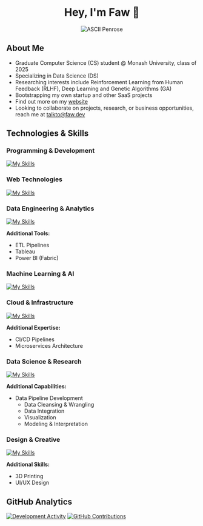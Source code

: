 <div align="center">

# Hey, I'm Faw 👋

![ASCII Penrose](https://github.com/user-attachments/assets/81243a0a-3409-47e8-978b-a2106d3aaade)

</div>

## About Me

* Graduate Computer Science (CS) student @ Monash University, class of 2025
* Specializing in Data Science (DS)
* Researching interests include Reinforcement Learning from Human Feedback (RLHF), Deep Learning and Genetic Algorithms (GA)
* Bootstrapping my own startup and other SaaS projects
* Find out more on my [website](https://faw.dev)
* Looking to collaborate on projects, research, or business opportunities, reach me at [talkto@faw.dev](mailto:talkto@faw.dev)

## Technologies & Skills

### Programming & Development

[![My Skills](https://skillicons.dev/icons?i=py,js,ts,go,r,git,bash,lua)](https://skillicons.dev)

### Web Technologies

[![My Skills](https://skillicons.dev/icons?i=react,nextjs,nodejs,flask,html,css,sass,tailwind,bootstrap)](https://skillicons.dev)

### Data Engineering & Analytics

[![My Skills](https://skillicons.dev/icons?i=postgres,mongodb,sqlite)](https://skillicons.dev)

**Additional Tools:**

* ETL Pipelines
* Tableau
* Power BI (Fabric)

### Machine Learning & AI

[![My Skills](https://skillicons.dev/icons?i=tensorflow,pytorch,opencv,sklearn)](https://skillicons.dev)

### Cloud & Infrastructure

[![My Skills](https://skillicons.dev/icons?i=gcp,firebase,docker,supabase,githubactions)](https://skillicons.dev)

**Additional Expertise:**

* CI/CD Pipelines
* Microservices Architecture

### Data Science & Research

[![My Skills](https://skillicons.dev/icons?i=md,latex,py,jupyter)](https://skillicons.dev)

**Additional Capabilities:**

* Data Pipeline Development
  * Data Cleansing & Wrangling
  * Data Integration
  * Visualization
  * Modeling & Interpretation

### Design & Creative

[![My Skills](https://skillicons.dev/icons?i=figma,ai,ps,pr)](https://skillicons.dev)

**Additional Skills:**

* 3D Printing
* UI/UX Design

## GitHub Analytics

[![Development Activity](https://github-readme-stats.vercel.app/api/wakatime?username=fawxyz&layout=compact&langs_count=8&theme=codeSTACKr&show_icons=true&hide_title=true&locale=en)](https://github.com/anuraghazra/github-readme-stats)
[![GitHub Contributions](https://github-readme-stats.vercel.app/api?username=faw01&theme=codeSTACKr&card_width=496&show=reviews,discussions_started&include_all_commits=true&count_private=true&show_icons=true&locale=en&hide_title=true)](https://github.com/anuraghazra/github-readme-stats)
